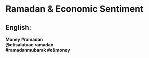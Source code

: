 # **Ramadan & Economic Sentiment**

## **English**:

**Money #ramadan**  
**@etisalatuae ramadan**  
**#ramadanmubarak #e&money**  

